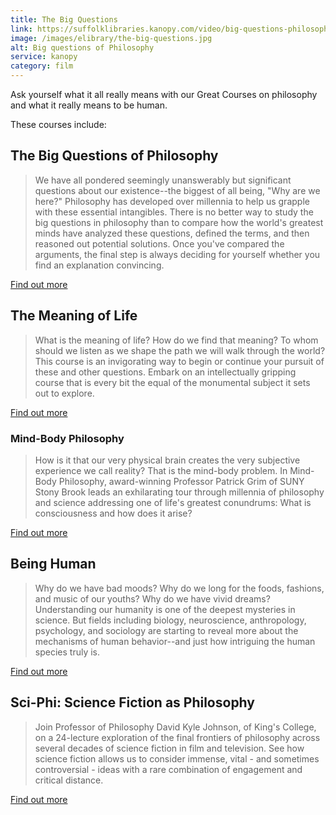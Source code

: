 ```yaml
---
title: The Big Questions
link: https://suffolklibraries.kanopy.com/video/big-questions-philosophy
image: /images/elibrary/the-big-questions.jpg
alt: Big questions of Philosophy
service: kanopy
category: film
---
```


Ask yourself what it all really means with our Great Courses on philosophy and what it really means to be human.

These courses include:

## The Big Questions of Philosophy

> We have all pondered seemingly unanswerably but significant questions about our existence--the biggest of all being, "Why are we here?" Philosophy has developed over millennia to help us grapple with these essential intangibles. There is no better way to study the big questions in philosophy than to compare how the world's greatest minds have analyzed these questions, defined the terms, and then reasoned out potential solutions. Once you've compared the arguments, the final step is always deciding for yourself whether you find an explanation convincing.

[Find out more](https://suffolklibraries.kanopy.com/video/big-questions-philosophy)

## The Meaning of Life

> What is the meaning of life? How do we find that meaning? To whom should we listen as we shape the path we will walk through the world? This course is an invigorating way to begin or continue your pursuit of these and other questions. Embark on an intellectually gripping course that is every bit the equal of the monumental subject it sets out to explore.

[Find out more](https://suffolklibraries.kanopy.com/video/meaning-life-perspectives-worlds-great-intel)

### Mind-Body Philosophy

> How is it that our very physical brain creates the very subjective experience we call reality? That is the mind-body problem. In Mind-Body Philosophy, award-winning Professor Patrick Grim of SUNY Stony Brook leads an exhilarating tour through millennia of philosophy and science addressing one of life's greatest conundrums: What is consciousness and how does it arise?

[Find out more](https://suffolklibraries.kanopy.com/video/mind-body-philosophy)

## Being Human

> Why do we have bad moods? Why do we long for the foods, fashions, and music of our youths? Why do we have vivid dreams? Understanding our humanity is one of the deepest mysteries in science. But fields including biology, neuroscience, anthropology, psychology, and sociology are starting to reveal more about the mechanisms of human behavior--and just how intriguing the human species truly is.

[Find out more](https://suffolklibraries.kanopy.com/video/being-human-life-lessons-frontiers-science)

## Sci-Phi: Science Fiction as Philosophy

> Join Professor of Philosophy David Kyle Johnson, of King's College, on a 24-lecture exploration of the final frontiers of philosophy across several decades of science fiction in film and television. See how science fiction allows us to consider immense, vital - and sometimes controversial - ideas with a rare combination of engagement and critical distance.

[Find out more](https://suffolklibraries.kanopy.com/video/sci-phi-science-fiction-philosophy)
